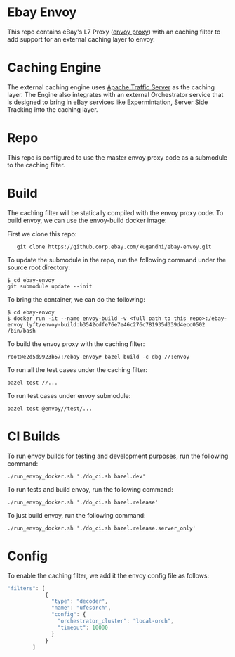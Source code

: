 # Ebay Envoy

This repo contains eBay's L7 Proxy ([envoy proxy](https://github.com/envoyproxy/envoy)) with an caching filter to add 
support for an external caching layer to envoy.

# Caching Engine

The external caching engine uses [Apache Traffic Server](http://trafficserver.apache.org/) as the caching layer. The Engine also integrates with an external Orchestrator service that is designed to bring in eBay services like Expermintation, Server Side Tracking into the caching layer.

# Repo
This repo is configured to use the master envoy proxy code as a submodule to the caching filter.

# Build
The caching filter will be statically compiled with the envoy proxy code. To build envoy, we can use the envoy-build docker image:

First we clone this repo:

```shell
   git clone https://github.corp.ebay.com/kugandhi/ebay-envoy.git
```

To update the submodule in the repo, run the following command under the source root directory:

```shell
$ cd ebay-envoy
git submodule update --init
```
To bring the container, we can do the following:

``` shell
$ cd ebay-envoy
$ docker run -it --name envoy-build -v <full path to this repo>:/ebay-envoy lyft/envoy-build:b3542cdfe76e7e46c276c781935d339d4ecd0502 /bin/bash
```

To build the envoy proxy with the caching filter:

```shell
root@e2d5d9923b57:/ebay-envoy# bazel build -c dbg //:envoy
```

To run all the test cases under the caching filter:

```shell
bazel test //...
```

To run test cases under envoy submodule:

```shell
bazel test @envoy//test/...
```
# CI Builds
To run envoy builds for testing and development purposes, run the following command:

```shell
./run_envoy_docker.sh './do_ci.sh bazel.dev'
```

To run tests and build envoy, run the following command:

```shell
./run_envoy_docker.sh './do_ci.sh bazel.release'
```

To just build envoy, run the following command:

```shell
./run_envoy_docker.sh './do_ci.sh bazel.release.server_only'
```

# Config
To enable the caching filter, we add it the envoy config file as follows:

``` javascript
"filters": [
            {
              "type": "decoder",
              "name": "ufesorch",
              "config": {
                "orchestrator_cluster": "local-orch",
                "timeout": 10000
              }
            }
        ]
```
              


